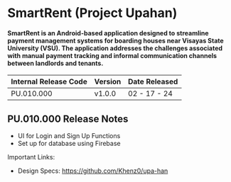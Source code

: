 # SmartRent (Project Upahan)
#### SmartRent is an Android-based application designed to streamline payment management systems for boarding houses near Visayas State University (VSU). The application addresses the challenges associated with manual payment tracking and informal communication channels between landlords and tenants.

| Internal Release Code | Version | Date Released |
| --- | --- | --- |
| PU.010.000 | v1.0.0 | 02 - 17 - 24 |

## PU.010.000 Release Notes
* UI for Login and Sign Up Functions
* Set up for  database using Firebase

Important Links:
* Design Specs: https://github.com/Khenz0/upa-han
